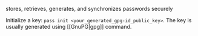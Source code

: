 stores, retrieves, generates, and synchronizes passwords securely

Initialize a key: `pass init <your_generated_gpg-id_public_key>`. The key is usually generated using [[GnuPG|gpg]] command.
